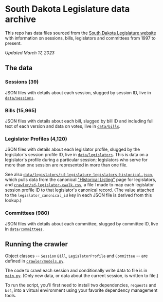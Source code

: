 # South Dakota Legislature data archive
This repo has data files sourced from the [South Dakota Legislature website](https://sdlegislature.gov/) with information on sessions, bills, legislators and committees from 1997 to present.

_Updated March 17, 2023_

## The data

### Sessions (39)
JSON files with details about each session, slugged by session ID, live in [`data/sessions`](data/sessions).

### Bills (15,965)
JSON files with details about each bill, slugged by bill ID and including full text of each version and data on votes, live in [`data/bills`](data/bills).

### Legislator Profiles (4,120)
JSON files with details about each legislator profile, slugged by the legislator's session profile ID, live in [`data/legislators`](data/legislators). This is data on a legislator's profile during a particular session; legislators who serve for more than one session are represented in more than one file.

See also [`data/legislators/sd-legislature-legislators-historical.json`](data/legislators/sd-legislature-legislators-historical.json), which pulls data from the canonical ["Historical Listing"](https://sdlegislature.gov/Legislators/Historical) page for legislators, and [`crawler/sd-legislator-xwalk.csv`](crawler/sd-legislator-xwalk.csv), a file I made to map each legislator session profile ID to that legislator's canonical record. (The value attached to the `legislator_canonical_id` key in each JSON file is derived from this lookup.)

### Committees (980)
JSON files with details about each committee, slugged by committee ID, live in [`data/committees`](data/committees).

## Running the crawler
Object classes -- `Session` `Bill`, `LegislatorProfile` and `Committee` -- are defined in [`crawler/models.py`](crawler/models.py).

The code to crawl each session and conditionally write data to file is in [`main.py`](crawler/main.py). (Only new data, or data about the current session, is written to file.)

To run the script, you'll first need to install two dependencies, `requests` and `bs4`, into a virtual environment using your favorite dependency management tools.
